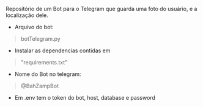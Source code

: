 Repositório de um Bot para o Telegram que guarda uma foto do usuário, e a localização dele.

- Arquivo do bot: 
>botTelegram.py
- Instalar as dependencias contidas em 
>"requirements.txt"
- Nome do Bot no telegram: 
>@BahZampBot
- Em .env tem o token do bot, host, database e password
